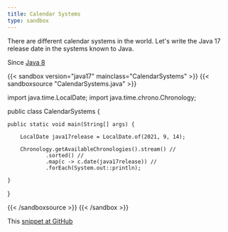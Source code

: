 ```yaml
---
title: Calendar Systems
type: sandbox
---
```


There are different calendar systems in the world. Let's write the Java 17
 release date in the systems known to Java.

Since [Java 8](/jdk/8/)

{{< sandbox version="java17" mainclass="CalendarSystems" >}}
{{< sandboxsource "CalendarSystems.java" >}}

import java.time.LocalDate;
import java.time.chrono.Chronology;

public class CalendarSystems {

	public static void main(String[] args) {

		LocalDate java17release = LocalDate.of(2021, 9, 14);

		Chronology.getAvailableChronologies().stream() //
				.sorted() //
				.map(c -> c.date(java17release)) //
				.forEach(System.out::println);

	}

}

{{< /sandboxsource >}}
{{< /sandbox >}}

This [snippet at GitHub](https://github.com/marchof/io.javaalmanac.snippets/tree/master/src/main/java/io/javaalmanac/snippets/time/CalendarSystems.java)
